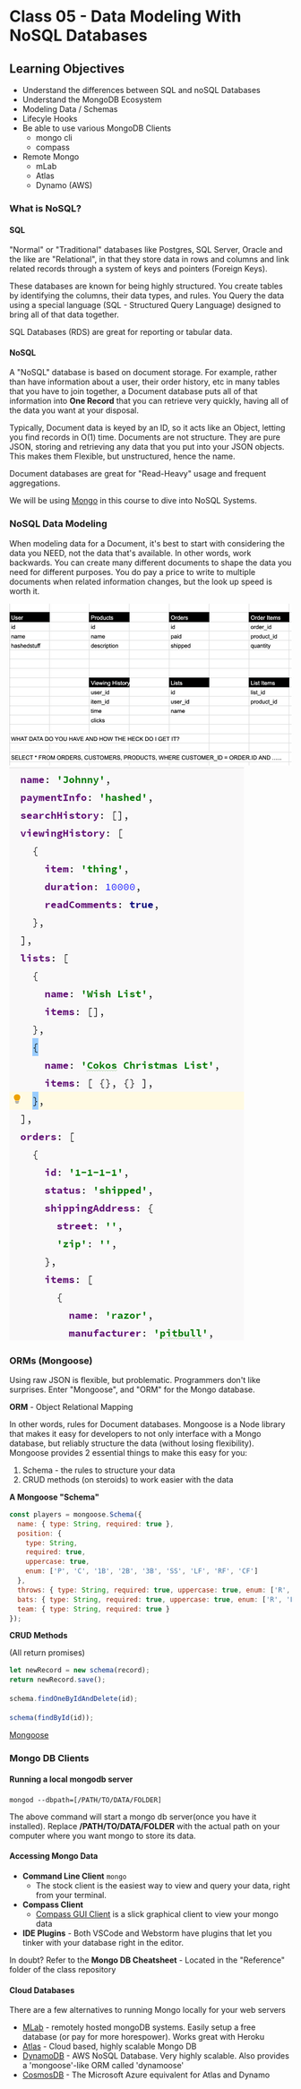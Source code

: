 # Class 05 - Data Modeling With NoSQL Databases

## Learning Objectives

- Understand the differences between SQL and noSQL Databases
- Understand the MongoDB Ecosystem
- Modeling Data / Schemas
- Lifecyle Hooks
- Be able to use various MongoDB Clients
  - mongo cli
  - compass
- Remote Mongo
  - mLab
  - Atlas
  - Dynamo (AWS)

### What is NoSQL?

#### SQL

"Normal" or "Traditional" databases like Postgres, SQL Server, Oracle and the like are "Relational", in that they store data in rows and columns and link related records through a system of keys and pointers (Foreign Keys).

These databases are known for being highly structured. You create tables by identifying the columns, their data types, and rules. You Query the data using a special language (SQL - Structured Query Language) designed to bring all of that data together.

SQL Databases (RDS) are great for reporting or tabular data.

#### NoSQL

A "NoSQL" database is based on document storage. For example, rather than have information about a user, their order history, etc in many tables that you have to join together, a Document database puts all of that information into **One Record** that you can retrieve very quickly, having all of the data you want at your disposal.

Typically, Document data is keyed by an ID, so it acts like an Object, letting you find records in O(1) time. Documents are not structure. They are pure JSON, storing and retrieving any data that you put into your JSON objects. This makes them Flexible, but unstructured, hence the name.

Document databases are great for "Read-Heavy" usage and frequent aggregations.

We will be using [Mongo](https://www.mongodb.com) in this course to dive into NoSQL Systems.

### NoSQL Data Modeling

When modeling data for a Document, it's best to start with considering the data you NEED, not the data that's available. In other words, work backwards. You can create many different documents to shape the data you need for different purposes. You do pay a price to write to multiple documents when related information changes, but the look up speed is worth it.

![structured data model](assets/rdb.png)
![nosql data model](assets/nosql.png)

### ORMs (Mongoose)

Using raw JSON is flexible, but problematic. Programmers don't like surprises. Enter "Mongoose", and "ORM" for the Mongo database.

**ORM** - Object Relational Mapping

In other words, rules for Document databases. Mongoose is a Node library that makes it easy for developers to not only interface with a Mongo database, but reliably structure the data (without losing flexibility). Mongoose provides 2 essential things to make this easy for you:

1. Schema - the rules to structure your data
2. CRUD methods (on steroids) to work easier with the data

**A Mongoose "Schema"**

```javascript
const players = mongoose.Schema({
  name: { type: String, required: true },
  position: {
    type: String,
    required: true,
    uppercase: true,
    enum: ['P', 'C', '1B', '2B', '3B', 'SS', 'LF', 'RF', 'CF']
  },
  throws: { type: String, required: true, uppercase: true, enum: ['R', 'L'] },
  bats: { type: String, required: true, uppercase: true, enum: ['R', 'L'] },
  team: { type: String, required: true }
});
```

**CRUD Methods**

(All return promises)

```javascript
let newRecord = new schema(record);
return newRecord.save();

schema.findOneByIdAndDelete(id);

schema(findById(id));
```

[Mongoose](https://mongoosejs.com/docs/index.html)

### Mongo DB Clients

#### Running a local mongodb server

`mongod --dbpath=[/PATH/TO/DATA/FOLDER]`

The above command will start a mongo db server(once you have it installed). Replace **/PATH/TO/DATA/FOLDER** with the actual path on your computer where you want mongo to store its data.

#### Accessing Mongo Data

- **Command Line Client** `mongo`
  - The stock client is the easiest way to view and query your data, right from your terminal.
- **Compass Client**
  - [Compass GUI Client](https://www.mongodb.com/products/compass) is a slick graphical client to view your mongo data
- **IDE Plugins** - Both VSCode and Webstorm have plugins that let you tinker with your database right in the editor.

In doubt? Refer to the **Mongo DB Cheatsheet** - Located in the "Reference" folder of the class repository

#### Cloud Databases

There are a few alternatives to running Mongo locally for your web servers

- [MLab](https://www.mlab.com/) - remotely hosted mongoDB systems. Easily setup a free database (or pay for more horespower). Works great with Heroku
- [Atlas](https://www.mongodb.com/cloud/atlas) - Cloud based, highly scalable Mongo DB
- [DynamoDB](https://aws.amazon.com/dynamodb/) - AWS NoSQL Database. Very highly scalable. Also provides a 'mongoose'-like ORM called 'dynamoose'
- [CosmosDB](https://cosmos.azure.com/) - The Microsoft Azure equivalent for Atlas and Dynamo
